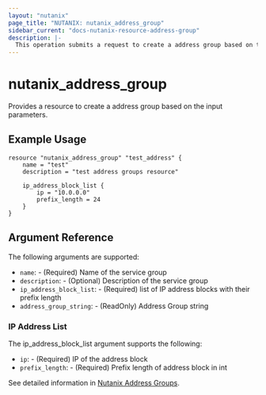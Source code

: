 ```yaml
---
layout: "nutanix"
page_title: "NUTANIX: nutanix_address_group"
sidebar_current: "docs-nutanix-resource-address-group"
description: |-
  This operation submits a request to create a address group based on the input parameters.
---
```


# nutanix_address_group

Provides a resource to create a address group based on the input parameters.

## Example Usage

``` hcl
resource "nutanix_address_group" "test_address" {
	name = "test"
	description = "test address groups resource"

	ip_address_block_list {
		ip = "10.0.0.0"
		prefix_length = 24
	}
}
```


## Argument Reference

The following arguments are supported:

* `name`: - (Required) Name of the service group
* `description`: - (Optional) Description of the service group
* `ip_address_block_list`: - (Required) list of IP address blocks with their prefix length
* `address_group_string`: - (ReadOnly) Address Group string

### IP Address List

The ip_address_block_list argument supports the following:

* `ip`: - (Required) IP of the address block
* `prefix_length`: - (Required) Prefix length of address block in int

See detailed information in [Nutanix Address Groups](https://www.nutanix.dev/api_references/prism-central-v3/#/5ccef53a546a4-create-a-new-address-group).
